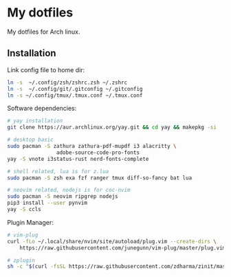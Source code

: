 # My dotfiles

My dotfiles for Arch linux.

## Installation

Link config file to home dir:
```bash
ln -s  ~/.config/zsh/zshrc.zsh ~/.zshrc
ln -s  ~/.config/git/.gitconfig ~/.gitconfig
ln -s ~/.config/tmux/.tmux.conf ~/.tmux.conf
```

Software dependencies:
```bash
# yay installation
git clone https://aur.archlinux.org/yay.git && cd yay && makepkg -si

# desktop basic
sudo pacman -S zathura zathura-pdf-mupdf i3 alacritty \
				adobe-source-code-pro-fonts
yay -S vnote i3status-rust nerd-fonts-complete

# shell related, lua is for z.lua
sudo pacman -S zsh exa fzf ranger tmux diff-so-fancy bat lua

# neovim related, nodejs is for coc-nvim
sudo pacman -S neovim ripgrep nodejs
pip3 install --user pynvim
yay -S ccls
```

Plugin Manager:
```bash
# vim-plug
curl -fLo ~/.local/share/nvim/site/autoload/plug.vim --create-dirs \
	https://raw.githubusercontent.com/junegunn/vim-plug/master/plug.vim

# zplugin
sh -c "$(curl -fsSL https://raw.githubusercontent.com/zdharma/zinit/master/doc/install.sh)"
```

